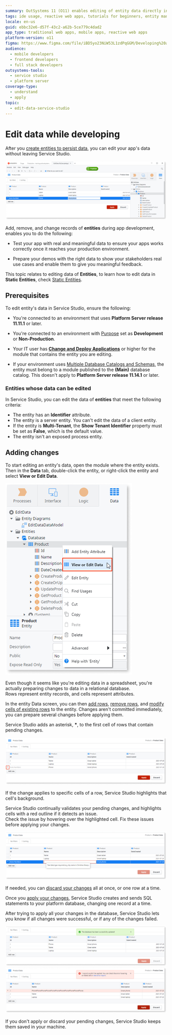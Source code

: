 ```yaml
---
summary: OutSystems 11 (O11) enables editing of entity data directly in Service Studio during app development.
tags: ide usage, reactive web apps, tutorials for beginners, entity management, data modeling
locale: en-us
guid: ebbc32e6-d57f-43c2-a62b-5ce779c4dad2
app_type: traditional web apps, mobile apps, reactive web apps
platform-version: o11
figma: https://www.figma.com/file/iBD5yo23NiW53L1zdPqGGM/Developing%20an%20Application?node-id=668:424
audience:
  - mobile developers
  - frontend developers
  - full stack developers
outsystems-tools:
  - service studio
  - platform server
coverage-type:
  - understand
  - apply
topic:
  - edit-data-service-studio
---
```


# Edit data while developing

After you [create entities to persist data](../modeling/entity-create.md), you can edit your app's data without leaving Service Studio.

![Screenshot of Service Studio interface showing data editing options](images/edit-data-ss.png "Editing Data in Service Studio")

Add, remove, and change records of **entities** during app development, enables you to do the following:

* Test your app with real and meaningful data to ensure your apps works correctly once it reaches your production environment.

* Prepare your demos with the right data to show your stakeholders real use cases and enable them to give you meaningful feedback.

<div class="info" markdown="1">

This topic relates to editing data of **Entities**, to learn how to edit data in **Static Entities**, check [Static Entities](../modeling/entity-static.md).

</div>

## Prerequisites

To edit entity's data in Service Studio, ensure the following:

* You're connected to an environment that uses **Platform Server release 11.11.1** or later.

* You're connected to an environment with [Purpose](../../../setup-infra-platform/setup/environment-config.md#purpose) set as **Development** or **Non-Production**.

* Your IT user has [**Change and Deploy Applications**](../../../manage-platform-app-lifecycle/manage-it-teams/about-permission-levels.md) or higher for the module that contains the entity you are editing.

* If your environment uses [Multiple Database Catalogs and Schemas](https://success.outsystems.com/Support/Enterprise_Customers/Maintenance_and_Operations/Multiple_Database_Catalogs_and_Schemas), the entity must belong to a module published to the **(Main)** database catalog. This doesn't apply to **Platform Server release 11.14.1** or later.

### Entities whose data can be edited

In Service Studio, you can edit the data of **entities** that meet the following criteria:

* The entity has an **Identifier** attribute.
* The entity is a server entity. You can't edit the data of a client entity.
* If the entity is **Multi-Tenant**, the  **Show Tenant Identifier** property must be set as **False**, which is the default value.
* The entity isn't an exposed process entity.

## Adding changes

To start editing an entity's data, open the module where the entity exists. Then in the **Data** tab, double-click the entity, or right-click the entity and select **View or Edit Data**.

![Screenshot of Service Studio with the Data tab open, highlighting the option to view or edit data](images/open-edit-data-ss.png "Opening Data for Editing in Service Studio")

<div class="info" markdown="1">

Even though it seems like you're editing data in a spreadsheet, you're actually preparing changes to data in a relational database.<br/>
Rows represent entity records, and cells represent attributes.

</div>

In the entity Data screen, you can then [add rows](how-edit-data.md#add), [remove rows](how-edit-data.md#remove), and [modify cells of existing rows](how-edit-data.md#modify) to the entity. Changes aren't committed immediately, you can prepare several changes before applying them.

Service Studio adds an asterisk, **\***, to the first cell of rows that contain pending changes.

![Screenshot showing rows with pending changes marked by an asterisk in Service Studio](images/pending-changes-ss.png "Pending Changes in Service Studio")

If the change applies to specific cells of a row, Service Studio highlights that cell's background.

Service Studio continually validates your pending changes, and highlights cells with a red outline if it detects an issue.<br/>
Check the issue by hovering over the highlighted cell. Fix these issues before applying your changes.

![Screenshot of Service Studio highlighting cells with validation errors in red outline](images/pedning-changes-validation-ss.png "Validating Pending Changes in Service Studio")

If needed, you can [discard your changes](how-edit-data.md#discard) all at once, or one row at a time.

Once you [apply your changes](how-edit-data.md#apply), Service Studio creates and sends SQL statements to your platform database, changing one record at a time.

After trying to apply all your changes in the database, Service Studio lets you know if all changes were successful, or if any of the changes failed.

![Screenshot of Service Studio indicating successful data changes with a confirmation message](images/changes-successfully-ss.png "Successful Data Changes in Service Studio")
![Screenshot of Service Studio showing a message that some data changes failed](images/changes-failed-ss.png "Failed Data Changes in Service Studio")

If you don't apply or discard your pending changes, Service Studio keeps them saved in your machine.
